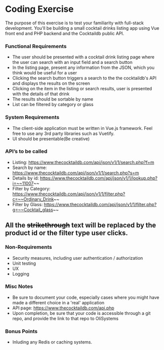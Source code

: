 # Coding Exercise #

The purpose of this exercise is to test your familiarity with full-stack development. You'll be building a small cocktail drinks listing app using Vue front end and PHP backend  and the Cocktaildb public API.

### Functional Requirements ###

* The user should be presented with a cocktail drink listing page where the user can search with an input field and a search button
* In the listing page, present any information from the JSON, which you think would be useful for a user
* Clicking the search button triggers a search to the the cocktaildb's API and displays the results on the screen
* Clicking on the item in the listing or search results, user is presented with the details of that drink
* The results should be sortable by name
* List can be filtered by category or glass


### System Requirements ###

* The client-side application must be written in Vue.js framework. Feel free to use any 3rd party libraries such as Vuetify.
* UI should be presentable(Be creative)


### API’s to be called ###

* Listing: 
https://www.thecocktaildb.com/api/json/v1/1/search.php?f=m
* Search by name: 
https://www.thecocktaildb.com/api/json/v1/1/search.php?s=m
* Details by id: 
https://www.thecocktaildb.com/api/json/v1/1/lookup.php?i=~~11007~~
* Filter by Category:
https://www.thecocktaildb.com/api/json/v1/1/filter.php?c=~~Ordinary_Drink~~
* Filter by Glass:
https://www.thecocktaildb.com/api/json/v1/1/filter.php?g=~~Cocktail_glass~~

## All the ~~strikethrough~~ text will be replaced by the product id or the filter type user clicks. ##


### Non-Requirements ###

* Security measures, including user authentication / authorization 
* Unit testing
* UX
* Logging

### Misc Notes ###

* Be sure to document your code, especially cases where you might have made a different choice in a 'real' application
* API page: https://www.thecocktaildb.com/api.php 
* Upon completion, be sure that your code is accessible through a git repo, and provide the link to that repo to OliSystems

### Bonus Points ###
* Inluding any Redis or caching systems.

